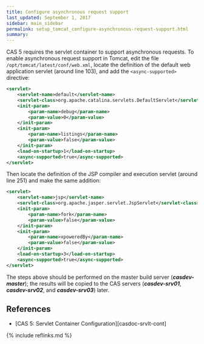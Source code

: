 ```yaml
---
title: Configure asynchronous request support
last_updated: September 1, 2017
sidebar: main_sidebar
permalink: setup_tomcat_configure-asynchronous-request-support.html
summary:
---
```


CAS 5 requires the servlet container to support asynchronous requests. To enable asynchronous request support in Tomcat, edit the file `/opt/tomcat/latest/conf/web.xml`, locate the definition of the default web application servlet (around line 103), and add the `<async-supported>` directive:

```xml
<servlet>
    <servlet-name>default</servlet-name>
    <servlet-class>org.apache.catalina.servlets.DefaultServlet</servlet-class>
    <init-param>
        <param-name>debug</param-name>
        <param-value>0</param-value>
    </init-param>
    <init-param>
        <param-name>listings</param-name>
        <param-value>false</param-value>
    </init-param>
    <load-on-startup>1</load-on-startup>
    <async-supported>true</async-supported>
</servlet>
```

Then locate the definition of the JSP compiler and execution servlet (around line 251) and make the same addition:

```xml
<servlet>
    <servlet-name>jsp</servlet-name>
    <servlet-class>org.apache.jasper.servlet.JspServlet</servlet-class>
    <init-param>
        <param-name>fork</param-name>
        <param-value>false</param-value>
    </init-param>
    <init-param>
        <param-name>xpoweredBy</param-name>
        <param-value>false</param-value>
    </init-param>
    <load-on-startup>3</load-on-startup>
    <async-supported>true</async-supported>
</servlet>
```

The steps above should be performed on the master build server (***casdev-master***); the results will be copied to the CAS servers (***casdev-srv01***, ***casdev-srv02***, and ***casdev-srv03***) later.

## References

* [CAS 5: Servlet Container Configuration][casdoc-srvlt-cont]

{% include reflinks.md %}
